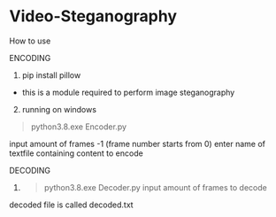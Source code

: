 # Video-Steganography
How to use


ENCODING
1. pip install pillow
  - this is a module required to perform image steganography
  
2. running on windows
>python3.8.exe Encoder.py

  input amount of frames -1 (frame number starts from 0)
  enter name of textfile containing content to encode


DECODING
1. >python3.8.exe Decoder.py
  input amount of frames to decode
  
  decoded file is called decoded.txt
